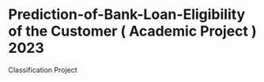 # Prediction-of-Bank-Loan-Eligibility of the Customer ( Academic Project ) 2023
Classification Project
